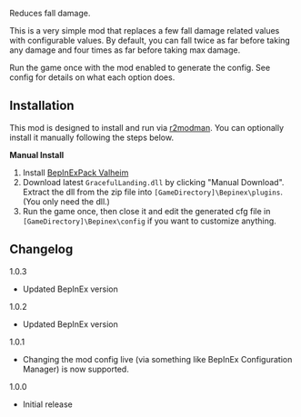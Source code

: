 Reduces fall damage.

This is a very simple mod that replaces a few fall damage related values with configurable values. By default, you can fall twice as far before taking any damage and four times as far before taking max damage.

Run the game once with the mod enabled to generate the config. See config for details on what each option does.

## Installation
This mod is designed to install and run via [r2modman](https://thunderstore.io/package/ebkr/r2modman/). You can optionally install it manually following the steps below.

**Manual Install**
1. Install [BepInExPack Valheim](https://valheim.thunderstore.io/package/denikson/BepInExPack_Valheim/)
2. Download latest ``GracefulLanding.dll`` by clicking "Manual Download". Extract the dll from the zip file into ``[GameDirectory]\Bepinex\plugins``. (You only need the dll.)
3. Run the game once, then close it and edit the generated cfg file in ``[GameDirectory]\Bepinex\config`` if you want to customize anything.

## Changelog
1.0.3

* Updated BepInEx version

1.0.2

* Updated BepInEx version

1.0.1

* Changing the mod config live (via something like BepInEx Configuration Manager) is now supported.

1.0.0

* Initial release
